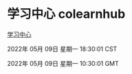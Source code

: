 # 学习中心 colearnhub
[学习中心](http://59.174.24.229:56308/colearnhub/)

2022年 05月 09日 星期一 18:30:01 CST

2022年 05月 09日 星期一 10:30:01 GMT
